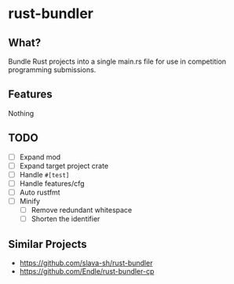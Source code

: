# rust-bundler

## What?

Bundle Rust projects into a single main.rs file for use in competition programming submissions.

## Features

Nothing

## TODO

* [ ] Expand mod
* [ ] Expand target project crate
* [ ] Handle `#[test]`
* [ ] Handle features/cfg
* [ ] Auto rustfmt
* [ ] Minify
  * [ ] Remove redundant whitespace
  * [ ] Shorten the identifier

## Similar Projects

* https://github.com/slava-sh/rust-bundler
* https://github.com/Endle/rust-bundler-cp

